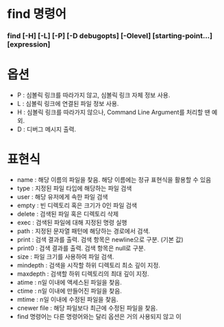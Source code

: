 # find 명령어

### find [-H] [-L] [-P] [-D debugopts] [-Olevel] [starting-point...] [expression]

# 옵션

* P : 심볼릭 링크를 따라가지 않고, 심볼릭 링크 자체 정보 사용.
* L : 심볼릭 링크에 연결된 파일 정보 사용.
* H : 심볼릭 링크를 따라가지 않으나, Command Line Argument를 처리할 땐 예외.
* D : 디버그 메시지 출력.

# 표현식 

* name : 해당 이름의 파일을 찾음. 해당 이름에는 정규 표현식을 활용할 수 있음
* type : 지정된 파일 타입에 해당하는 파일 검색
* user : 해당 유저에게 속한 파일 검색
* empty : 빈 디렉토리 혹은 크기가 0인 파일 검색
* delete : 검색된 파일 혹은 디렉토리 삭제
* exec : 검색된 파일에 대해 지정된 명령 실행
* path : 지정된 문자열 패턴에 해당하는 경로에서 검색.
* print : 검색 결과를 출력. 검색 항목은 newline으로 구분. (기본 값)
* print0 : 검색 결과를 출력. 검색 항목은 null로 구분.
* size : 파일 크기를 사용하여 파일 검색.
* mindepth : 검색을 시작할 하위 디렉토리 최소 깊이 지정.
* maxdepth : 검색할 하위 디렉토리의 최대 깊이 지정.
* atime : n일 이내에 액세스된 파일을 찾음.
* ctime : n일 이내에 만들어진 파일을 찾음.
* mtime : n일 이내에 수정된 파일을 찾음.
* cnewer file : 해당 파일보다 최근에 수정된 파일을 찾음.
* find 명령어는 다른 명령어와는 달리 옵션은 거의 사용되지 않고 이
